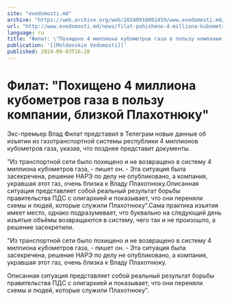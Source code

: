 ```yaml
---
site: "evedomosti.md"
archive: "https://web.archive.org/web/20240916002459/www.evedomosti.md/news/filat-pohisheno-4-milliona-kubometrov-gaza-v-polzu-kompanii"
url: "http://www.evedomosti.md/news/filat-pohisheno-4-milliona-kubometrov-gaza-v-polzu-kompanii"
language: ru
title: "Филат: \"Похищено 4 миллиона кубометров газа в пользу компании, близкой Плахотнюку\""
publication: '[[Moldavskie Vedomosti]]'
published: 2024-09-03T16:28
---
```


# Филат: "Похищено 4 миллиона кубометров газа в пользу компании, близкой Плахотнюку"

Экс-премьер Влад Филат представил в Телеграм новые данные об изъятии из газотранспортной системы республики 4 миллионов кубометров газа, указав, что позднее представит документы.

"Из транспортной сети было похищено и не возвращено в систему 4 миллиона кубометров газа, - пишет он. - Эта ситуация была засекречена, решение НАРЭ по делу не опубликовано, а компания, укравшая этот газ, очень близка к Владу Плахотнюку.Описанная ситуация представляет собой реальный результат борьбы правительства ПДС с олигархией и показывает, что они переняли схемы и людей, которые служили Плахотнюку".Сама практика изъятия имеет место, однако подразумевает, что буквально на следующий день изъятые объёмы возвращаются в систему, чего так и не произошло, а решение засекретили.

"Из транспортной сети было похищено и не возвращено в систему 4 миллиона кубометров газа, - пишет он. - Эта ситуация была засекречена, решение НАРЭ по делу не опубликовано, а компания, укравшая этот газ, очень близка к Владу Плахотнюку.

Описанная ситуация представляет собой реальный результат борьбы правительства ПДС с олигархией и показывает, что они переняли схемы и людей, которые служили Плахотнюку".